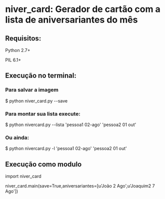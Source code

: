# niver_card: Gerador de cartão com a lista de aniversariantes do mês

## Requisitos:

Python 2.7+

PIL 6.1+

## Execução no terminal:

### Para salvar a imagem

$ python niver_card.py --save

### Para montar sua lista execute:

$ python nivercard.py --lista 'pessoa1 02-ago' 'pessoa2 01 out'

### Ou ainda:

$ python nivercard.py -l 'pessoa1 02-ago' 'pessoa2 01 out'


## Execução como modulo

import niver_card

niver_card.main(save=True,aniversariantes=[u'João 2 Ago',u'Joaquim2 7 Ago'])
